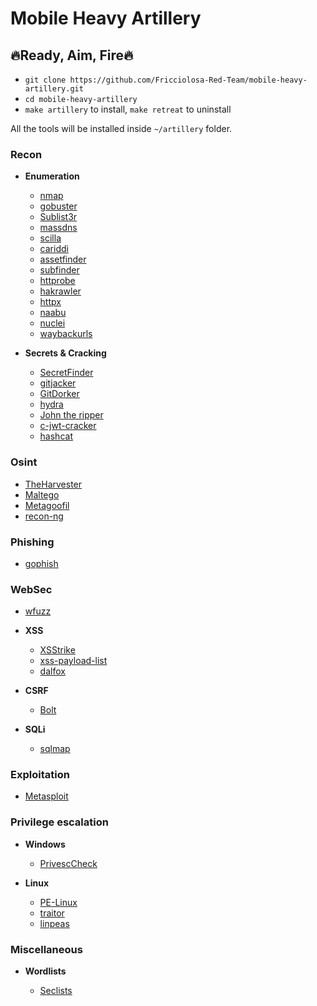 # Mobile Heavy Artillery

## 🔥Ready, Aim, Fire🔥

- `git clone https://github.com/Fricciolosa-Red-Team/mobile-heavy-artillery.git`
- `cd mobile-heavy-artillery`
- `make artillery` to install, `make retreat` to uninstall

All the tools will be installed inside `~/artillery` folder.


### Recon

   - **Enumeration**
     - [nmap](https://github.com/nmap/nmap)
     - [gobuster](https://github.com/OJ/gobuster)
     - [Sublist3r](https://github.com/aboul3la/Sublist3r)
     - [massdns](https://github.com/blechschmidt/massdns)
     - [scilla](https://github.com/edoardottt/scilla)
     - [cariddi](https://github.com/edoardottt/cariddi)
     - [assetfinder](https://github.com/tomnomnom/assetfinder)
     - [subfinder](https://github.com/projectdiscovery/subfinder)
     - [httprobe](https://github.com/tomnomnom/httprobe)
     - [hakrawler](https://github.com/hakluke/hakrawler)
     - [httpx](https://github.com/projectdiscovery/httpx)
     - [naabu](https://github.com/projectdiscovery/naabu)
     - [nuclei](https://github.com/projectdiscovery/nuclei)
     - [waybackurls](https://github.com/tomnomnom/waybackurls)

  - **Secrets & Cracking**
     - [SecretFinder](https://github.com/m4ll0k/SecretFinder)
     - [gitjacker](https://github.com/liamg/gitjacker)
     - [GitDorker](https://github.com/obheda12/GitDorker)
     - [hydra](https://github.com/vanhauser-thc/thc-hydra)
     - [John the ripper](https://www.openwall.com/john/)
     - [c-jwt-cracker](https://github.com/brendan-rius/c-jwt-cracker)
     - [hashcat](https://hashcat.net/hashcat/)

### Osint

  - [TheHarvester](https://github.com/laramies/theHarvester)
  - [Maltego](https://maltego.com)
  - [Metagoofil](https://github.com/laramies/metagoofil)
  - [recon-ng](https://github.com/lanmaster53/recon-ng)

### Phishing

   - [gophish](https://github.com/gophish/gophish)

### WebSec

  - [wfuzz](https://github.com/xmendez/wfuzz)

  - **XSS**
      - [XSStrike](https://github.com/s0md3v/XSStrike)
      - [xss-payload-list](https://github.com/payloadbox/xss-payload-list)
      - [dalfox](https://github.com/hahwul/dalfox)

  - **CSRF**
      - [Bolt](https://github.com/s0md3v/Bolt)

  - **SQLi**
      - [sqlmap](https://github.com/sqlmapproject/sqlmap)
  
### Exploitation

  - [Metasploit](https://docs.rapid7.com/metasploit/)

### Privilege escalation

  - **Windows**
      - [PrivescCheck](https://github.com/itm4n/PrivescCheck)

  - **Linux**
      - [PE-Linux](https://github.com/WazeHell/PE-Linux)
      - [traitor](https://github.com/liamg/traitor)
      - [linpeas](https://github.com/carlospolop/privilege-escalation-awesome-scripts-suite/blob/master/linPEAS/linpeas.sh)

### Miscellaneous

  - **Wordlists**
  
      - [Seclists](https://github.com/danielmiessler/SecLists)
